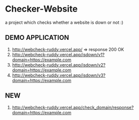 # Checker-Website
a project which checks whether a website is down or not :)

## DEMO APPLICATION ##
1. http://webcheck-ruddy.vercel.app/ => response 200 OK
2. http://webcheck-ruddy.vercel.app/isdown/v1?domain=https://example.com
3. http://webcheck-ruddy.vercel.app/isdown/v2?domain=https://example.com
4. http://webcheck-ruddy.vercel.app/isdown/v3?domain=https://example.com

## NEW ##
1. http://webcheck-ruddy.vercel.app/check_domain/response?domain=https://example.com